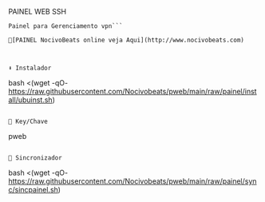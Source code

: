 PAINEL WEB SSH 

```
Painel para Gerenciamento vpn```

🔹️[PAINEL NocivoBeats online veja Aqui](http://www.nocivobeats.com)
      


⬇️ Instalador
```
bash <(wget -qO- https://raw.githubusercontent.com/Nocivobeats/pweb/main/raw/painel/install/ubuinst.sh)
```

🔑 Key/Chave
```
pweb
```

🔄 Sincronizador
```
bash <(wget -qO- https://raw.githubusercontent.com/Nocivobeats/pweb/main/raw/painel/sync/sincpainel.sh)
```
